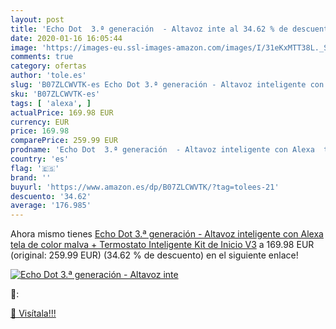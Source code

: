 ```yaml
---
layout: post
title: 'Echo Dot  3.ª generación  - Altavoz inte al 34.62 % de descuento'
date: 2020-01-16 16:05:44
image: 'https://images-eu.ssl-images-amazon.com/images/I/31eKxMTT38L._SL400_.jpg'
comments: true
category: ofertas
author: 'tole.es'
slug: 'B07ZLCWVTK-es Echo Dot 3.ª generación - Altavoz inteligente con Alexa...'
sku: 'B07ZLCWVTK-es'
tags: [ 'alexa', ]
actualPrice: 169.98 EUR
currency: EUR
price: 169.98
comparePrice: 259.99 EUR
prodname: 'Echo Dot  3.ª generación  - Altavoz inteligente con Alexa  tela de color malva + Termostato Inteligente Kit de Inicio V3'
country: 'es'
flag: '🇪🇸'
brand: ''
buyurl: 'https://www.amazon.es/dp/B07ZLCWVTK/?tag=tolees-21'
descuento: '34.62'
average: '176.985'
---
```


Ahora mismo tienes [Echo Dot  3.ª generación  - Altavoz inteligente con Alexa  tela de color malva + Termostato Inteligente Kit de Inicio V3](https://www.amazon.es/dp/B07ZLCWVTK/?tag=tolees-21) a 169.98 EUR (original: 259.99 EUR) (34.62 %  de descuento) en el siguiente enlace!

[![Echo Dot  3.ª generación  - Altavoz inte](https://images-eu.ssl-images-amazon.com/images/I/31eKxMTT38L._SL400_.jpg)](https://www.amazon.es/dp/B07ZLCWVTK/?tag=tolees-21)

🔎:


[🛒 Visítala!!!](https://www.amazon.es/dp/B07ZLCWVTK/?tag=tolees-21)
